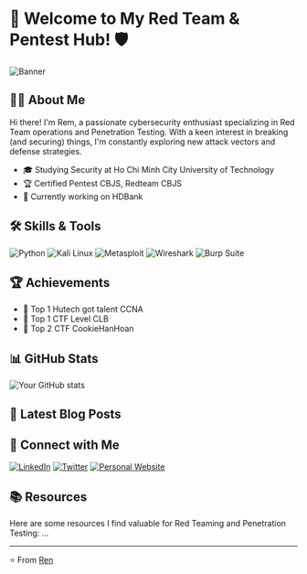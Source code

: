 # 🚀 Welcome to My Red Team & Pentest Hub! 🛡️

![Banner](https://avatars.githubusercontent.com/u/121148768?s=400&u=bc8e09d8b0ef9d8c0d54aced457859b2f9167805&v=4)

## 👨‍💻 About Me

Hi there! I'm Rem, a passionate cybersecurity enthusiast specializing in Red Team operations and Penetration Testing. With a keen interest in breaking (and securing) things, I'm constantly exploring new attack vectors and defense strategies.

- 🎓 Studying Security at Ho Chi Minh City University of Technology
- 🏆 Certified Pentest CBJS, Redteam CBJS
- 🔭 Currently working on HDBank

## 🛠 Skills & Tools

![Python](https://img.shields.io/badge/-Python-3776AB?style=flat-square&logo=Python&logoColor=white)
![Kali Linux](https://img.shields.io/badge/-Kali%20Linux-557C94?style=flat-square&logo=kali-linux&logoColor=white)
![Metasploit](https://img.shields.io/badge/-Metasploit-E34F26?style=flat-square&logo=metasploit&logoColor=white)
![Wireshark](https://img.shields.io/badge/-Wireshark-1679A7?style=flat-square&logo=wireshark&logoColor=white)
![Burp Suite](https://img.shields.io/badge/-Burp%20Suite-FF6347?style=flat-square&logo=burp-suite&logoColor=white)

## 🏆 Achievements

- 🥇 Top 1 Hutech got talent CCNA
- 🥇 Top 1 CTF Level CLB
- 🌟 Top 2 CTF CookieHanHoan

## 📊 GitHub Stats

![Your GitHub stats](https://github-readme-stats.vercel.app/api?username=r2nw&show_icons=true&theme=radical)

## 📝 Latest Blog Posts

## 🤝 Connect with Me

[![LinkedIn](https://img.shields.io/badge/-LinkedIn-0077B5?style=flat-square&logo=linkedin&logoColor=white)](https://www.linkedin.com/in/ren1337)
[![Twitter](https://img.shields.io/badge/-Twitter-1DA1F2?style=flat-square&logo=twitter&logoColor=white)](https://x.com/R3n_1337)
[![Personal Website](https://img.shields.io/badge/-Website-FF7139?style=flat-square&logo=Firefox-Browser&logoColor=white)](https://r2nw.github.io)

## 📚 Resources

Here are some resources I find valuable for Red Teaming and Penetration Testing:
...

---

⭐️ From [Ren](https://github.com/r2nw)
